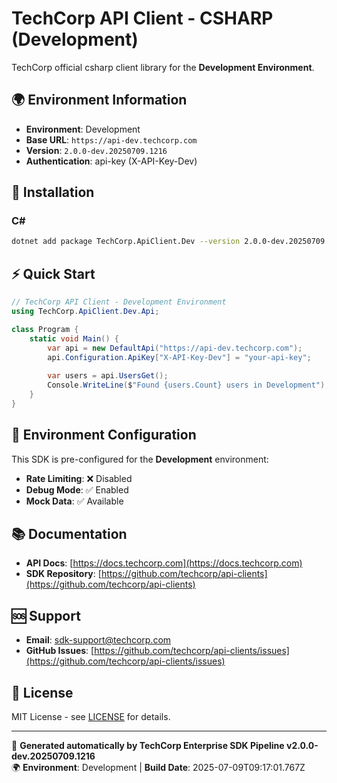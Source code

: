 # TechCorp API Client - CSHARP (Development)

TechCorp official csharp client library for the **Development Environment**.

## 🌍 Environment Information

- **Environment**: Development
- **Base URL**: `https://api-dev.techcorp.com`
- **Version**: `2.0.0-dev.20250709.1216`
- **Authentication**: api-key (X-API-Key-Dev)

## 🚀 Installation

### C#

```bash
dotnet add package TechCorp.ApiClient.Dev --version 2.0.0-dev.20250709.1216
```

## ⚡ Quick Start

```csharp
// TechCorp API Client - Development Environment
using TechCorp.ApiClient.Dev.Api;

class Program {
    static void Main() {
        var api = new DefaultApi("https://api-dev.techcorp.com");
        api.Configuration.ApiKey["X-API-Key-Dev"] = "your-api-key";
        
        var users = api.UsersGet();
        Console.WriteLine($"Found {users.Count} users in Development");
    }
}
```

## 🔧 Environment Configuration

This SDK is pre-configured for the **Development** environment:

- **Rate Limiting**: ❌ Disabled
- **Debug Mode**: ✅ Enabled  
- **Mock Data**: ✅ Available

## 📚 Documentation

- **API Docs**: [https://docs.techcorp.com](https://docs.techcorp.com)
- **SDK Repository**: [https://github.com/techcorp/api-clients](https://github.com/techcorp/api-clients)

## 🆘 Support

- **Email**: [sdk-support@techcorp.com](mailto:sdk-support@techcorp.com)
- **GitHub Issues**: [https://github.com/techcorp/api-clients/issues](https://github.com/techcorp/api-clients/issues)

## 📄 License

MIT License - see [LICENSE](https://opensource.org/licenses/MIT) for details.

---
🤖 **Generated automatically by TechCorp Enterprise SDK Pipeline v2.0.0-dev.20250709.1216**  
🌍 **Environment**: Development | **Build Date**: 2025-07-09T09:17:01.767Z
